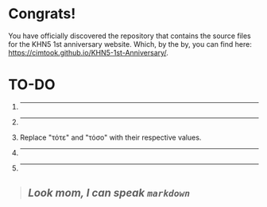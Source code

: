 # Congrats!
You have officially discovered the repository that contains the source files for the KHN5 1st anniversary website. Which, by the by, you can find here: https://cimtook.github.io/KHN5-1st-Anniversary/.

# TO-DO

1. ---
2. ---
3. Replace "τότε" and "τόσο" with their respective values.
4. ---
5. ---

> ## *Look mom, I can speak `markdown`*
